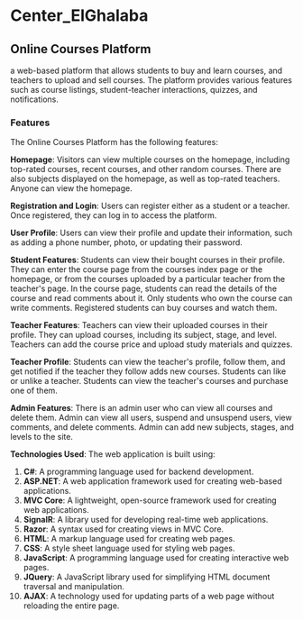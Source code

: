 # Center_ElGhalaba

## Online Courses Platform

a web-based platform that allows students to buy and learn courses, and teachers to upload and sell courses. The platform provides various features such as course listings, student-teacher interactions, quizzes, and notifications.

### Features 

The Online Courses Platform has the following features:

**Homepage**: Visitors can view multiple courses on the homepage, including top-rated courses, recent courses, and other random courses. There are also subjects displayed on the homepage, as well as top-rated teachers. Anyone can view the homepage.

**Registration and Login**: Users can register either as a student or a teacher. Once registered, they can log in to access the platform.

**User Profile**: Users can view their profile and update their information, such as adding a phone number, photo, or updating their password.

**Student Features**: Students can view their bought courses in their profile. They can enter the course page from the courses index page or the homepage, or from the courses uploaded by a particular teacher from the teacher's page. In the course page, students can read the details of the course and read comments about it. Only students who own the course can write comments. Registered students can buy courses and watch them.

**Teacher Features**: Teachers can view their uploaded courses in their profile. They can upload courses, including its subject, stage, and level. Teachers can add the course price and upload study materials and quizzes.

**Teacher Profile**: Students can view the teacher's profile, follow them, and get notified if the teacher they follow adds new courses. Students can like or unlike a teacher. Students can view the teacher's courses and purchase one of them.

**Admin Features**: There is an admin user who can view all courses and delete them. Admin can view all users, suspend and unsuspend users, view comments, and delete comments. Admin can add new subjects, stages, and levels to the site.

**Technologies Used**: The web application is built using:

1.	**C#**: A programming language used for backend development.
2.	**ASP.NET**: A web application framework used for creating web-based applications.
3.	**MVC Core**: A lightweight, open-source framework used for creating web applications.
4.	**SignalR**: A library used for developing real-time web applications.
5.	**Razor**: A syntax used for creating views in MVC Core.
6.	**HTML**: A markup language used for creating web pages.
7.	**CSS**: A style sheet language used for styling web pages.
8.	**JavaScript**: A programming language used for creating interactive web pages.
9.	**JQuery**: A JavaScript library used for simplifying HTML document traversal and manipulation.
10.	**AJAX**: A technology used for updating parts of a web page without reloading the entire page.
